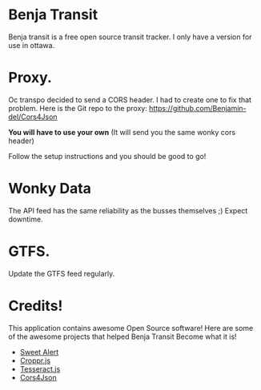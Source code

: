 # Benja Transit
Benja transit is a free open source transit tracker. I only have a version for use in ottawa.

# Proxy.
Oc transpo decided to send a CORS header. I had to create one to fix that problem. Here is the Git repo to the proxy: https://github.com/Benjamin-del/Cors4Json

**You will have to use your own**
(It will send you the same wonky cors header)

Follow the setup instructions and you should be good to go!

# Wonky Data
The API feed has the same reliability as the busses themselves ;) Expect downtime.

# GTFS. 
Update the GTFS feed regularly. 

# Credits!

This application contains awesome Open Source software! 
Here are some of the awesome projects that helped Benja Transit Become what it is!

* [Sweet Alert](https://github.com/t4t5/sweetalert)
* [Croppr.js](https://github.com/jamesssooi/Croppr.js)
* [Tesseract.js](https://github.com/naptha/tesseract.js)
* [Cors4Json](https://github.com/Benjamin-del/Cors4Json)
